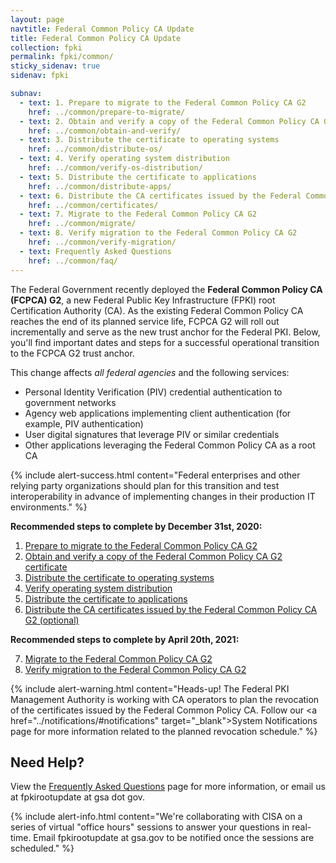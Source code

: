 ```yaml
---
layout: page
navtitle: Federal Common Policy CA Update
title: Federal Common Policy CA Update
collection: fpki
permalink: fpki/common/
sticky_sidenav: true
sidenav: fpki

subnav:
  - text: 1. Prepare to migrate to the Federal Common Policy CA G2
    href: ../common/prepare-to-migrate/
  - text: 2. Obtain and verify a copy of the Federal Common Policy CA G2 certificate
    href: ../common/obtain-and-verify/
  - text: 3. Distribute the certificate to operating systems
    href: ../common/distribute-os/
  - text: 4. Verify operating system distribution
    href: ../common/verify-os-distribution/
  - text: 5. Distribute the certificate to applications
    href: ../common/distribute-apps/
  - text: 6. Distribute the CA certificates issued by the Federal Common Policy CA G2 (optional)
    href: ../common/certificates/
  - text: 7. Migrate to the Federal Common Policy CA G2
    href: ../common/migrate/
  - text: 8. Verify migration to the Federal Common Policy CA G2
    href: ../common/verify-migration/
  - text: Frequently Asked Questions
    href: ../common/faq/
---
```


The Federal Government recently deployed the **Federal Common Policy CA (FCPCA) G2**, a new Federal Public Key Infrastructure (FPKI) root Certification Authority (CA). As the existing Federal Common Policy CA reaches the end of its planned service life, FCPCA G2 will roll out incrementally and serve as the new trust anchor for the Federal PKI. Below, you'll find important dates and steps for a successful operational transition to the FCPCA G2 trust anchor.

This change affects *all federal agencies* and the following services:

- Personal Identity Verification (PIV) credential authentication to government networks
- Agency web applications implementing client authentication (for example, PIV authentication)
- User digital signatures that leverage PIV or similar credentials
- Other applications leveraging the Federal Common Policy CA as a root CA

{% include alert-success.html content="Federal enterprises and other relying party organizations should plan for this transition and test interoperability in advance of implementing changes in their production IT environments." %} 

**Recommended steps to complete by December 31st, 2020:**

  1. [Prepare to migrate to the Federal Common Policy CA G2](../common/prepare-to-migrate/)
  2. [Obtain and verify a copy of the Federal Common Policy CA G2 certificate](../common/obtain-and-verify/)
  3. [Distribute the certificate to operating systems](../common/distribute-os/)
  4. [Verify operating system distribution](../common/verify-os-distribution/)
  5. [Distribute the certificate to applications](../common/distribute-apps/)
  6. [Distribute the CA certificates issued by the Federal Common Policy CA G2 (optional)](../common/certificates)
    
**Recommended steps to complete by April 20th, 2021:**

  7. [Migrate to the Federal Common Policy CA G2](../common/migrate)
  8. [Verify migration to the Federal Common Policy CA G2](../common/verify-migration)

{% include alert-warning.html content="Heads-up! The Federal PKI Management Authority is working with CA operators to plan the revocation of the certificates issued by the Federal Common Policy CA.  Follow our <a href=\"../notifications/#notifications\" target=\"_blank\">System Notifications</a> page for more information related to the planned revocation schedule." %} 

## Need Help?

View the [Frequently Asked Questions](../common/faq/) page for more information, or email us at fpkirootupdate at gsa dot gov.

{% include alert-info.html content="We're collaborating with CISA on a series of virtual \"office hours\" sessions to answer your questions in real-time.  Email fpkirootupdate at gsa.gov to be notified once the sessions are scheduled." %} 

